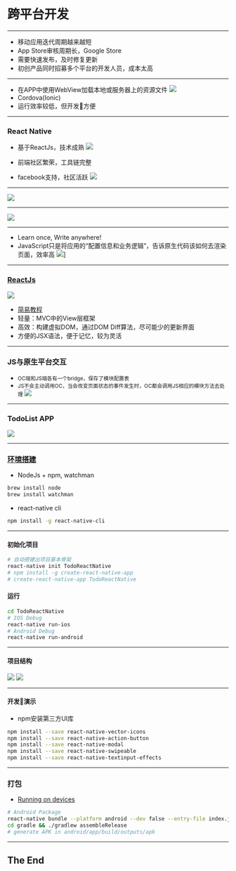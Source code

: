 # 跨平台开发

---

- 移动应用迭代周期越来越短
- App Store审核周期长，Google Store
- 需要快速发布，及时修复更新
- 初创产品同时招募多个平台的开发人员，成本太高

---

- 在APP中使用WebView加载本地或服务器上的资源文件
![](images/app.png)
- Cordova(Ionic)
- 运行效率较低，但开发方便

---

### React Native
- 基于ReactJs，技术成熟
![](images/react-github.png)

- 前端社区繁荣，工具链完整

- facebook支持，社区活跃
![](images/react-native-github.png)

---

![](images/use-apps.png)

---

![](images/use-apps1.png)

---

- Learn once, Write anywhere!
- JavaScript只是将应用的“配置信息和业务逻辑”，告诉原生代码该如何去渲染页面，效率高
![](images/react.png)]<!-- .element height="90%" width="90%" -->

---

### [ReactJs](https://reactjs.org/)
![](images/react-js.png)
- [简易教程](https://github.com/lxs137/react_tutorial) 
- 轻量：MVC中的View层框架
- 高效：构建虚拟DOM，通过DOM Diff算法，尽可能少的更新界面
- 方便的JSX语法，便于记忆，较为灵活

---

### JS与原生平台交互
- <small>OC端和JS端各有一个bridge，保存了模块配置表</small> 
- <small>JS不会主动调用OC，当会改变页面状态的事件发生时，OC都会调用JS相应的模块方法去处理</small>
![](images/js-to-native.png)<!-- .element height="70%" width="70%" -->

---

### TodoList APP
![](images/screenshot)

---

### [环境搭建](https://facebook.github.io/react-native/docs/getting-started.html)
- NodeJs + npm, watchman
```bash
brew install node
brew install watchman
```
- react-native cli
```bash
npm install -g react-native-cli
```

---

#### 初始化项目

```bash
# 自动搭建出项目基本骨架
react-native init TodoReactNative
# npm install -g create-react-native-app
# create-react-native-app TodoReactNative
```
#### 运行

```bash
cd TodoReactNative
# IOS Debug
react-native run-ios
# Android Debug
react-native run-android
```

---

#### 项目结构
![](images/project-tree-1.png)<!-- .element height="60%" width="60%" -->
![](images/project-tree-2.png)<!-- .element height="60%" width="60%" -->

---

#### 开发演示
- npm安装第三方UI库

```bash
npm install --save react-native-vector-icons 
npm install --save react-native-action-button 
npm install --save react-native-modal 
npm install --save react-native-swipeable 
npm install --save react-native-textinput-effects
```

---

### 打包
- [Running on devices](https://facebook.github.io/react-native/docs/running-on-device.html)

```bash
# Android Package
react-native bundle --platform android --dev false --entry-file index.js --bundle-output android/app/src/main/assets/index.android.bundle --assets-dest android/app/src/main/res
cd gradle && ./gradlew assembleRelease
# generate APK in android/app/build/outputs/apk 
```

---

## The End